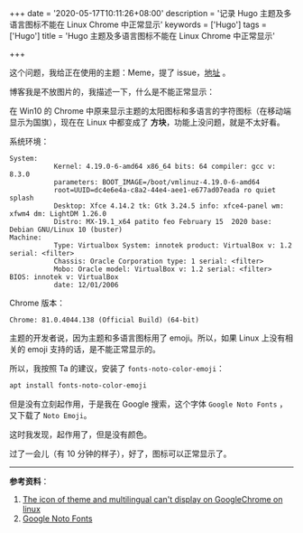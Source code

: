 +++
date = '2020-05-17T10:11:26+08:00'
description = '记录 Hugo 主题及多语言图标不能在 Linux Chrome 中正常显示'
keywords = ['Hugo']
tags = ['Hugo']
title = 'Hugo 主题及多语言图标不能在 Linux Chrome 中正常显示'

+++

这个问题，我给正在使用的主题：Meme，提了 issue，[地址](https://github.com/reuixiy/hugo-theme-meme/issues/139) 。

博客我是不放图片的，我描述一下，什么是不能正常显示：

在 Win10 的 Chrome 中原来显示主题的太阳图标和多语言的字符图标（在移动端显示为国旗），现在在 Linux 中都变成了 **方块**，功能上没问题，就是不太好看。

系统环境：

```text
System:    
           Kernel: 4.19.0-6-amd64 x86_64 bits: 64 compiler: gcc v: 8.3.0 
           parameters: BOOT_IMAGE=/boot/vmlinuz-4.19.0-6-amd64 
           root=UUID=dc4e6e4a-c8a2-44e4-aee1-e677ad07eada ro quiet splash 
           Desktop: Xfce 4.14.2 tk: Gtk 3.24.5 info: xfce4-panel wm: xfwm4 dm: LightDM 1.26.0 
           Distro: MX-19.1_x64 patito feo February 15  2020 base: Debian GNU/Linux 10 (buster) 
Machine:   
           Type: Virtualbox System: innotek product: VirtualBox v: 1.2 serial: <filter> 
           Chassis: Oracle Corporation type: 1 serial: <filter> 
           Mobo: Oracle model: VirtualBox v: 1.2 serial: <filter> BIOS: innotek v: VirtualBox 
           date: 12/01/2006 
```

Chrome 版本：

```text
Chrome: 81.0.4044.138 (Official Build) (64-bit)
```

主题的开发者说，因为主题和多语言图标用了 emoji。所以，如果 Linux 上没有相关的 emoji 支持的话，是不能正常显示的。

所以，我按照 Ta 的建议，安装了 `fonts-noto-color-emoji`：

```bash
apt install fonts-noto-color-emoji
```

但是没有立刻起作用，于是我在 Google 搜索，这个字体 `Google Noto Fonts` ，又下载了 `Noto Emoji`。

这时我发现，起作用了，但是没有颜色。

过了一会儿（有 10 分钟的样子），好了，图标可以正常显示了。

---

**参考资料**：

1. [The icon of theme and multilingual can't display on GoogleChrome on linux](https://github.com/reuixiy/hugo-theme-meme/issues/139)
2. [Google Noto Fonts](https://www.google.com/get/noto/)
